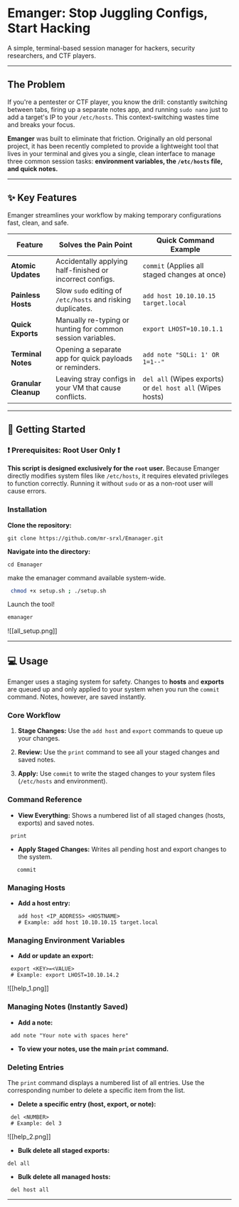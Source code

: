 # Emanger: Stop Juggling Configs, Start Hacking

A simple, terminal-based session manager for hackers, security researchers, and CTF players.

---

## The Problem

If you're a pentester or CTF player, you know the drill: constantly switching between tabs, firing up a separate notes app, and running `sudo nano` just to add a target's IP to your `/etc/hosts`. This context-switching wastes time and breaks your focus.

**Emanger** was built to eliminate that friction. Originally an old personal project, it has been recently completed to provide a lightweight tool that lives in your terminal and gives you a single, clean interface to manage three common session tasks: **environment variables, the `/etc/hosts` file, and quick notes.**

---

## ✨ Key Features

Emanger streamlines your workflow by making temporary configurations fast, clean, and safe.

|**Feature**|**Solves the Pain Point**|**Quick Command Example**|
|---|---|---|
|**Atomic Updates**|Accidentally applying half-finished or incorrect configs.|`commit` (Applies all staged changes at once)|
|**Painless Hosts**|Slow `sudo` editing of `/etc/hosts` and risking duplicates.|`add host 10.10.10.15 target.local`|
|**Quick Exports**|Manually re-typing or hunting for common session variables.|`export LHOST=10.10.1.1`|
|**Terminal Notes**|Opening a separate app for quick payloads or reminders.|`add note "SQLi: 1' OR 1=1--"`|
|**Granular Cleanup**|Leaving stray configs in your VM that cause conflicts.|`del all` (Wipes exports) or `del host all` (Wipes hosts)|

---

## 🚀 Getting Started

### ❗ Prerequisites: Root User Only ❗

**This script is designed exclusively for the `root` user.** Because Emanger directly modifies system files like `/etc/hosts`, it requires elevated privileges to function correctly. Running it without `sudo` or as a non-root user will cause errors.

### Installation

**Clone the repository:**

```
git clone https://github.com/mr-srxl/Emanager.git
```

 **Navigate into the directory:**
```
cd Emanager
```

  make the emanager command available system-wide.
  
``` bash
 chmod +x setup.sh ; ./setup.sh
```

 Launch the tool!
```bash
emanager
```
![[all_setup.png]]


---

## 💻 Usage

Emanger uses a staging system for safety. Changes to **hosts** and **exports** are queued up and only applied to your system when you run the `commit` command. Notes, however, are saved instantly.

### Core Workflow

1. **Stage Changes:** Use the `add host` and `export` commands to queue up your changes.
    
2. **Review:** Use the `print` command to see all your staged changes and saved notes.
    
3. **Apply:** Use `commit` to write the staged changes to your system files (`/etc/hosts` and environment).
    

### Command Reference

- **View Everything:** Shows a numbered list of all staged changes (hosts, exports) and saved notes.
```
 print
```

- **Apply Staged Changes:** Writes all pending host and export changes to the system.

```
   commit
```


### Managing Hosts

- **Add a host entry:**
    
    ```
    add host <IP_ADDRESS> <HOSTNAME>
    # Example: add host 10.10.10.15 target.local
    ```
    

### Managing Environment Variables

- **Add or update an export:**

 ```
  export <KEY>=<VALUE>
  # Example: export LHOST=10.10.14.2
  ```

![[help_1.png]]
### Managing Notes (Instantly Saved)

- **Add a note:**
```
 add note "Your note with spaces here"
 ```
   
- **To view your notes, use the main `print` command.**

### Deleting Entries

The `print` command displays a numbered list of all entries. Use the corresponding number to delete a specific item from the list.

- **Delete a specific entry (host, export, or note):**
 ```
  del <NUMBER>
  # Example: del 3
 ```
![[help_2.png]]



- **Bulk delete all staged exports:**

 ```
 del all
```

- **Bulk delete all managed hosts:**
```
 del host all
 ```

---


